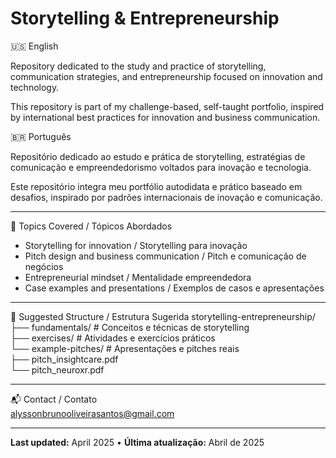 # Storytelling & Entrepreneurship

🇺🇸 English

Repository dedicated to the study and practice of storytelling, communication strategies, and entrepreneurship focused on innovation and technology.

This repository is part of my challenge-based, self-taught portfolio, inspired by international best practices for innovation and business communication.

🇧🇷 Português

Repositório dedicado ao estudo e prática de storytelling, estratégias de comunicação e empreendedorismo voltados para inovação e tecnologia.

Este repositório integra meu portfólio autodidata e prático baseado em desafios, inspirado por padrões internacionais de inovação e comunicação.

---

📝 Topics Covered / Tópicos Abordados
- Storytelling for innovation / Storytelling para inovação
- Pitch design and business communication / Pitch e comunicação de negócios
- Entrepreneurial mindset / Mentalidade empreendedora
- Case examples and presentations / Exemplos de casos e apresentações

---

📁 Suggested Structure / Estrutura Sugerida
storytelling-entrepreneurship/  
├── fundamentals/                # Conceitos e técnicas de storytelling  
├── exercises/                   # Atividades e exercícios práticos  
└── example-pitches/             # Apresentações e pitches reais  
    ├── pitch_insightcare.pdf  
    └── pitch_neuroxr.pdf  

---

📬 Contact / Contato  
alyssonbrunooliveirasantos@gmail.com

---

**Last updated:** April 2025 • **Última atualização:** Abril de 2025
